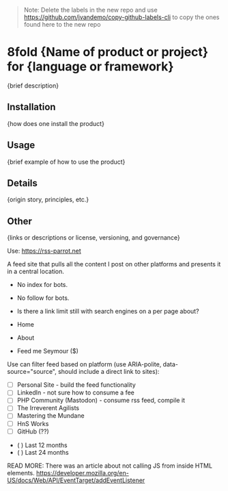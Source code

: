 > Note: Delete the labels in the new repo and use https://github.com/jvandemo/copy-github-labels-cli to copy the ones found here to the new repo

# 8fold {Name of product or project} for {language or framework}

{brief description}

## Installation

{how does one install the product}

## Usage

{brief example of how to use the product}

## Details

{origin story, principles, etc.}

## Other

{links or descriptions or license, versioning, and governance}

Use: https://rss-parrot.net

A feed site that pulls all the content I post on other platforms and presents it in a central location.

- No index for bots.
- No follow for bots.
- Is there a link limit still with search engines on a per page about?

- Home
- About
- Feed me Seymour ($)

Use can filter feed based on platform (use ARIA-polite, data-source="source", should include a direct link to sites):

- [ ] Personal Site - build the feed functionality
- [ ] LinkedIn - not sure how to consume a fee
- [ ] PHP Community (Mastodon) - consume rss feed, compile it
- [ ] The Irreverent Agilists
- [ ] Mastering the Mundane
- [ ] HnS Works
- [ ] GitHub (??)

- ( ) Last 12 months
- ( ) Last 24 months

READ MORE: There was an article about not calling JS from inside HTML elements. https://developer.mozilla.org/en-US/docs/Web/API/EventTarget/addEventListener